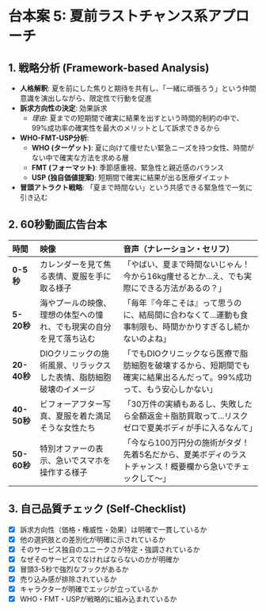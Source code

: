 # 台本案 5: 夏前ラストチャンス系アプローチ

## 1. 戦略分析 (Framework-based Analysis)

* **人格解釈**: 夏を前にした焦りと期待を共有し、「一緒に頑張ろう」という仲間意識を演出しながら、限定性で行動を促進
* **訴求方向性の決定**: 効果訴求
  * *理由*: 夏までの短期間で確実に結果を出すという時間的制約の中で、99%成功率の確実性を最大のメリットとして訴求できるから
* **WHO-FMT-USP分析**:
  * **WHO (ターゲット)**: 夏に向けて痩せたい緊急ニーズを持つ女性、時間がない中で確実な方法を求める層
  * **FMT (フォーマット)**: 季節感重視、緊急性と親近感のバランス
  * **USP (独自価値提案)**: 短期間で確実に結果が出る医療ダイエット
* **冒頭アトラクト戦略**: 「夏まで時間ない」という共感できる緊急性で一気に引き込む

## 2. 60秒動画広告台本

| 時間 | 映像 | 音声（ナレーション・セリフ） |
| :-------- | :--------------------------------- | :--------------------------------------------------------- |
| **0-5秒** | カレンダーを見て焦る表情、夏服を手に取る様子 | 「やばい、夏まで時間ないじゃん！今から16kg痩せるとか...え、でも実際にできる方法があるの？」 |
| **5-20秒** | 海やプールの映像、理想の体型への憧れ、でも現実の自分を見て落ち込む | 「毎年『今年こそは』って思うのに、結局間に合わなくて...運動も食事制限も、時間かかりすぎるし続かないのよね」 |
| **20-40秒** | DIOクリニックの施術風景、リラックスした表情、脂肪細胞破壊のイメージ | 「でもDIOクリニックなら医療で脂肪細胞を破壊するから、短期間でも確実に結果出るんだって。99%成功って、もう安心しかない」 |
| **40-50秒** | ビフォーアフター写真、夏服を着た満足そうな女性たち | 「30万件の実績もあるし、失敗したら全額返金＋脂肪買取って...リスクゼロで夏美ボディが手に入るなんて」 |
| **50-60秒** | 特別オファーの表示、急いでスマホを操作する様子 | 「今なら100万円分の施術がタダ！先着5名だから、夏美ボディのラストチャンス！概要欄から急いでチェックして〜」 |

## 3. 自己品質チェック (Self-Checklist)

- [x] 訴求方向性（価格・権威性・効果）は明確で一貫しているか
- [x] 他の選択肢との差別化が明確に示されているか
- [x] そのサービス独自のユニークさが特定・強調されているか
- [x] なぜそのサービスでなければならないのかが明確か
- [x] 冒頭3-5秒で強烈なフックがあるか
- [x] 売り込み感が排除されているか
- [x] キャラクターが明確でエッジが立っているか
- [x] WHO・FMT・USPが戦略的に組み込まれているか